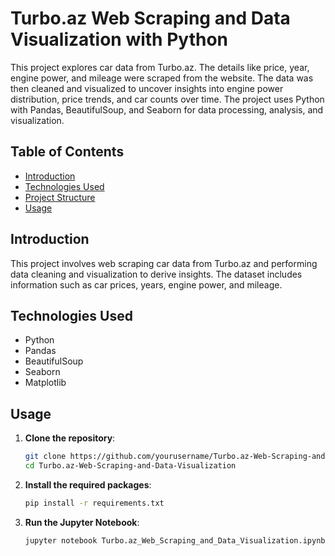 # Turbo.az Web Scraping and Data Visualization with Python

This project explores car data from Turbo.az. The details like price, year, engine power, and mileage were scraped from the website. The data was then cleaned and visualized to uncover insights into engine power distribution, price trends, and car counts over time. The project uses Python with Pandas, BeautifulSoup, and Seaborn for data processing, analysis, and visualization.

## Table of Contents

- [Introduction](#introduction)
- [Technologies Used](#technologies-used)
- [Project Structure](#project-structure)
- [Usage](#usage)

## Introduction

This project involves web scraping car data from Turbo.az and performing data cleaning and visualization to derive insights. The dataset includes information such as car prices, years, engine power, and mileage.

## Technologies Used

- Python
- Pandas
- BeautifulSoup
- Seaborn
- Matplotlib


## Usage

1. **Clone the repository**:
    ```bash
    git clone https://github.com/yourusername/Turbo.az-Web-Scraping-and-Data-Visualization.git
    cd Turbo.az-Web-Scraping-and-Data-Visualization
    ```

2. **Install the required packages**:
    ```bash
    pip install -r requirements.txt
    ```

3. **Run the Jupyter Notebook**:
    ```bash
    jupyter notebook Turbo.az_Web_Scraping_and_Data_Visualization.ipynb
    ```

